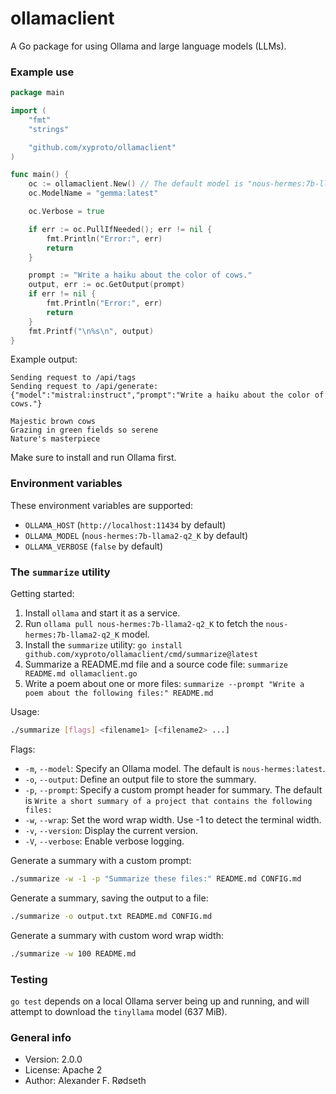 # ollamaclient

A Go package for using Ollama and large language models (LLMs).

### Example use

```go
package main

import (
    "fmt"
    "strings"

    "github.com/xyproto/ollamaclient"
)

func main() {
    oc := ollamaclient.New() // The default model is "nous-hermes:7b-llama2-q2_K"
    oc.ModelName = "gemma:latest"

    oc.Verbose = true

    if err := oc.PullIfNeeded(); err != nil {
        fmt.Println("Error:", err)
        return
    }

    prompt := "Write a haiku about the color of cows."
    output, err := oc.GetOutput(prompt)
    if err != nil {
        fmt.Println("Error:", err)
        return
    }
    fmt.Printf("\n%s\n", output)
}
```

Example output:

```
Sending request to /api/tags
Sending request to /api/generate: {"model":"mistral:instruct","prompt":"Write a haiku about the color of cows."}

Majestic brown cows
Grazing in green fields so serene
Nature's masterpiece
```

Make sure to install and run Ollama first.

### Environment variables

These environment variables are supported:

* `OLLAMA_HOST` (`http://localhost:11434` by default)
* `OLLAMA_MODEL` (`nous-hermes:7b-llama2-q2_K` by default)
* `OLLAMA_VERBOSE` (`false` by default)

### The `summarize` utility

Getting started:

1. Install `ollama` and start it as a service.
2. Run `ollama pull nous-hermes:7b-llama2-q2_K` to fetch the `nous-hermes:7b-llama2-q2_K` model.
3. Install the `summarize` utility: `go install github.com/xyproto/ollamaclient/cmd/summarize@latest`
4. Summarize a README.md file and a source code file: `summarize README.md ollamaclient.go`
5. Write a poem about one or more files: `summarize --prompt "Write a poem about the following files:" README.md`

Usage:

```bash
./summarize [flags] <filename1> [<filename2> ...]
```

Flags:

- `-m`, `--model`: Specify an Ollama model. The default is `nous-hermes:latest`.
- `-o`, `--output`: Define an output file to store the summary.
- `-p`, `--prompt`: Specify a custom prompt header for summary. The default is `Write a short summary of a project that contains the following files:`
- `-w`, `--wrap`: Set the word wrap width. Use -1 to detect the terminal width.
- `-v`, `--version`: Display the current version.
- `-V`, `--verbose`: Enable verbose logging.

Generate a summary with a custom prompt:

```bash
./summarize -w -1 -p "Summarize these files:" README.md CONFIG.md
```

Generate a summary, saving the output to a file:

```bash
./summarize -o output.txt README.md CONFIG.md
```

Generate a summary with custom word wrap width:

```bash
./summarize -w 100 README.md
```

### Testing

`go test` depends on a local Ollama server being up and running, and will attempt to download the `tinyllama` model (637 MiB).

### General info

* Version: 2.0.0
* License: Apache 2
* Author: Alexander F. Rødseth

